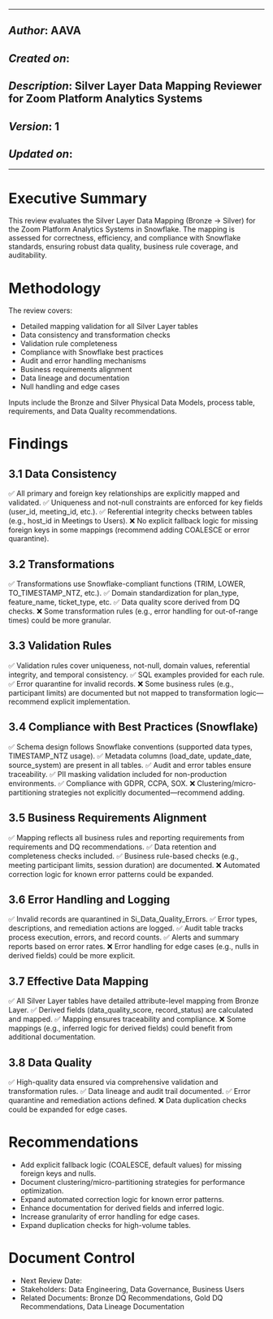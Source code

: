 _____________________________________________
## *Author*: AAVA
## *Created on*:   
## *Description*:   Silver Layer Data Mapping Reviewer for Zoom Platform Analytics Systems
## *Version*: 1 
## *Updated on*: 
_____________________________________________

# Executive Summary
This review evaluates the Silver Layer Data Mapping (Bronze → Silver) for the Zoom Platform Analytics Systems in Snowflake. The mapping is assessed for correctness, efficiency, and compliance with Snowflake standards, ensuring robust data quality, business rule coverage, and auditability.

# Methodology
The review covers:
- Detailed mapping validation for all Silver Layer tables
- Data consistency and transformation checks
- Validation rule completeness
- Compliance with Snowflake best practices
- Audit and error handling mechanisms
- Business requirements alignment
- Data lineage and documentation
- Null handling and edge cases

Inputs include the Bronze and Silver Physical Data Models, process table, requirements, and Data Quality recommendations.

# Findings
## 3.1 Data Consistency
✅ All primary and foreign key relationships are explicitly mapped and validated.
✅ Uniqueness and not-null constraints are enforced for key fields (user_id, meeting_id, etc.).
✅ Referential integrity checks between tables (e.g., host_id in Meetings to Users).
❌ No explicit fallback logic for missing foreign keys in some mappings (recommend adding COALESCE or error quarantine).

## 3.2 Transformations
✅ Transformations use Snowflake-compliant functions (TRIM, LOWER, TO_TIMESTAMP_NTZ, etc.).
✅ Domain standardization for plan_type, feature_name, ticket_type, etc.
✅ Data quality score derived from DQ checks.
❌ Some transformation rules (e.g., error handling for out-of-range times) could be more granular.

## 3.3 Validation Rules
✅ Validation rules cover uniqueness, not-null, domain values, referential integrity, and temporal consistency.
✅ SQL examples provided for each rule.
✅ Error quarantine for invalid records.
❌ Some business rules (e.g., participant limits) are documented but not mapped to transformation logic—recommend explicit implementation.

## 3.4 Compliance with Best Practices (Snowflake)
✅ Schema design follows Snowflake conventions (supported data types, TIMESTAMP_NTZ usage).
✅ Metadata columns (load_date, update_date, source_system) are present in all tables.
✅ Audit and error tables ensure traceability.
✅ PII masking validation included for non-production environments.
✅ Compliance with GDPR, CCPA, SOX.
❌ Clustering/micro-partitioning strategies not explicitly documented—recommend adding.

## 3.5 Business Requirements Alignment
✅ Mapping reflects all business rules and reporting requirements from requirements and DQ recommendations.
✅ Data retention and completeness checks included.
✅ Business rule-based checks (e.g., meeting participant limits, session duration) are documented.
❌ Automated correction logic for known error patterns could be expanded.

## 3.6 Error Handling and Logging
✅ Invalid records are quarantined in Si_Data_Quality_Errors.
✅ Error types, descriptions, and remediation actions are logged.
✅ Audit table tracks process execution, errors, and record counts.
✅ Alerts and summary reports based on error rates.
❌ Error handling for edge cases (e.g., nulls in derived fields) could be more explicit.

## 3.7 Effective Data Mapping
✅ All Silver Layer tables have detailed attribute-level mapping from Bronze Layer.
✅ Derived fields (data_quality_score, record_status) are calculated and mapped.
✅ Mapping ensures traceability and compliance.
❌ Some mappings (e.g., inferred logic for derived fields) could benefit from additional documentation.

## 3.8 Data Quality
✅ High-quality data ensured via comprehensive validation and transformation rules.
✅ Data lineage and audit trail documented.
✅ Error quarantine and remediation actions defined.
❌ Data duplication checks could be expanded for edge cases.

# Recommendations
- Add explicit fallback logic (COALESCE, default values) for missing foreign keys and nulls.
- Document clustering/micro-partitioning strategies for performance optimization.
- Expand automated correction logic for known error patterns.
- Enhance documentation for derived fields and inferred logic.
- Increase granularity of error handling for edge cases.
- Expand duplication checks for high-volume tables.

# Document Control
- Next Review Date: 
- Stakeholders: Data Engineering, Data Governance, Business Users
- Related Documents: Bronze DQ Recommendations, Gold DQ Recommendations, Data Lineage Documentation
